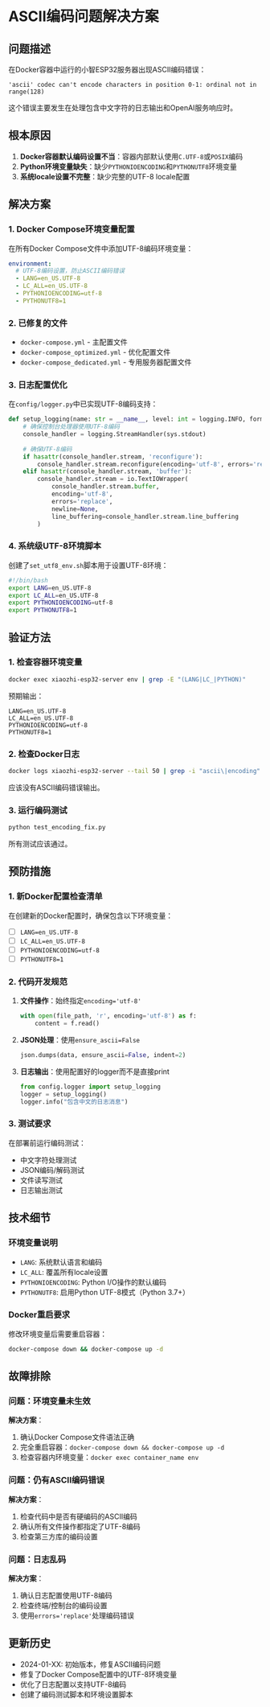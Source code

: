 # ASCII编码问题解决方案

## 问题描述

在Docker容器中运行的小智ESP32服务器出现ASCII编码错误：
```
'ascii' codec can't encode characters in position 0-1: ordinal not in range(128)
```

这个错误主要发生在处理包含中文字符的日志输出和OpenAI服务响应时。

## 根本原因

1. **Docker容器默认编码设置不当**：容器内部默认使用`C.UTF-8`或`POSIX`编码
2. **Python环境变量缺失**：缺少`PYTHONIOENCODING`和`PYTHONUTF8`环境变量
3. **系统locale设置不完整**：缺少完整的UTF-8 locale配置

## 解决方案

### 1. Docker Compose环境变量配置

在所有Docker Compose文件中添加UTF-8编码环境变量：

```yaml
environment:
  # UTF-8编码设置，防止ASCII编码错误
  - LANG=en_US.UTF-8
  - LC_ALL=en_US.UTF-8
  - PYTHONIOENCODING=utf-8
  - PYTHONUTF8=1
```

### 2. 已修复的文件

- `docker-compose.yml` - 主配置文件
- `docker-compose_optimized.yml` - 优化配置文件
- `docker-compose_dedicated.yml` - 专用服务器配置文件

### 3. 日志配置优化

在`config/logger.py`中已实现UTF-8编码支持：

```python
def setup_logging(name: str = __name__, level: int = logging.INFO, format_string: Optional[str] = None) -> logging.Logger:
    # 确保控制台处理器使用UTF-8编码
    console_handler = logging.StreamHandler(sys.stdout)
    
    # 确保UTF-8编码
    if hasattr(console_handler.stream, 'reconfigure'):
        console_handler.stream.reconfigure(encoding='utf-8', errors='replace')
    elif hasattr(console_handler.stream, 'buffer'):
        console_handler.stream = io.TextIOWrapper(
            console_handler.stream.buffer,
            encoding='utf-8',
            errors='replace',
            newline=None,
            line_buffering=console_handler.stream.line_buffering
        )
```

### 4. 系统级UTF-8环境脚本

创建了`set_utf8_env.sh`脚本用于设置UTF-8环境：

```bash
#!/bin/bash
export LANG=en_US.UTF-8
export LC_ALL=en_US.UTF-8
export PYTHONIOENCODING=utf-8
export PYTHONUTF8=1
```

## 验证方法

### 1. 检查容器环境变量

```bash
docker exec xiaozhi-esp32-server env | grep -E "(LANG|LC_|PYTHON)"
```

预期输出：
```
LANG=en_US.UTF-8
LC_ALL=en_US.UTF-8
PYTHONIOENCODING=utf-8
PYTHONUTF8=1
```

### 2. 检查Docker日志

```bash
docker logs xiaozhi-esp32-server --tail 50 | grep -i "ascii\|encoding"
```

应该没有ASCII编码错误输出。

### 3. 运行编码测试

```bash
python test_encoding_fix.py
```

所有测试应该通过。

## 预防措施

### 1. 新Docker配置检查清单

在创建新的Docker配置时，确保包含以下环境变量：
- [ ] `LANG=en_US.UTF-8`
- [ ] `LC_ALL=en_US.UTF-8`
- [ ] `PYTHONIOENCODING=utf-8`
- [ ] `PYTHONUTF8=1`

### 2. 代码开发规范

1. **文件操作**：始终指定`encoding='utf-8'`
   ```python
   with open(file_path, 'r', encoding='utf-8') as f:
       content = f.read()
   ```

2. **JSON处理**：使用`ensure_ascii=False`
   ```python
   json.dumps(data, ensure_ascii=False, indent=2)
   ```

3. **日志输出**：使用配置好的logger而不是直接print
   ```python
   from config.logger import setup_logging
   logger = setup_logging()
   logger.info("包含中文的日志消息")
   ```

### 3. 测试要求

在部署前运行编码测试：
- 中文字符处理测试
- JSON编码/解码测试
- 文件读写测试
- 日志输出测试

## 技术细节

### 环境变量说明

- `LANG`: 系统默认语言和编码
- `LC_ALL`: 覆盖所有locale设置
- `PYTHONIOENCODING`: Python I/O操作的默认编码
- `PYTHONUTF8`: 启用Python UTF-8模式（Python 3.7+）

### Docker重启要求

修改环境变量后需要重启容器：
```bash
docker-compose down && docker-compose up -d
```

## 故障排除

### 问题：环境变量未生效

**解决方案**：
1. 确认Docker Compose文件语法正确
2. 完全重启容器：`docker-compose down && docker-compose up -d`
3. 检查容器内环境变量：`docker exec container_name env`

### 问题：仍有ASCII编码错误

**解决方案**：
1. 检查代码中是否有硬编码的ASCII编码
2. 确认所有文件操作都指定了UTF-8编码
3. 检查第三方库的编码设置

### 问题：日志乱码

**解决方案**：
1. 确认日志配置使用UTF-8编码
2. 检查终端/控制台的编码设置
3. 使用`errors='replace'`处理编码错误

## 更新历史

- 2024-01-XX: 初始版本，修复ASCII编码问题
- 修复了Docker Compose配置中的UTF-8环境变量
- 优化了日志配置以支持UTF-8编码
- 创建了编码测试脚本和环境设置脚本